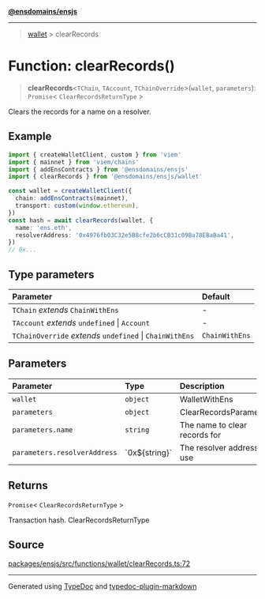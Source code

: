 [**@ensdomains/ensjs**](../README.md)

---

> [wallet](README.md) > clearRecords

# Function: clearRecords()

> **clearRecords**\<`TChain`, `TAccount`, `TChainOverride`\>(`wallet`, `parameters`): `Promise`\< `ClearRecordsReturnType` \>

Clears the records for a name on a resolver.

## Example

```ts
import { createWalletClient, custom } from 'viem'
import { mainnet } from 'viem/chains'
import { addEnsContracts } from '@ensdomains/ensjs'
import { clearRecords } from '@ensdomains/ensjs/wallet'

const wallet = createWalletClient({
  chain: addEnsContracts(mainnet),
  transport: custom(window.ethereum),
})
const hash = await clearRecords(wallet, {
  name: 'ens.eth',
  resolverAddress: '0x4976fb03C32e5B8cfe2b6cCB31c09Ba78EBaBa41',
})
// 0x...
```

## Type parameters

| Parameter                                                | Default        |
| :------------------------------------------------------- | :------------- |
| `TChain` _extends_ `ChainWithEns`                        | -              |
| `TAccount` _extends_ `undefined` \| `Account`            | -              |
| `TChainOverride` _extends_ `undefined` \| `ChainWithEns` | `ChainWithEns` |

## Parameters

| Parameter                    | Type             | Description                   |
| :--------------------------- | :--------------- | :---------------------------- |
| `wallet`                     | `object`         | WalletWithEns                 |
| `parameters`                 | `object`         | ClearRecordsParameters        |
| `parameters.name`            | `string`         | The name to clear records for |
| `parameters.resolverAddress` | \`0x$\{string}\` | The resolver address to use   |

## Returns

`Promise`\< `ClearRecordsReturnType` \>

Transaction hash. ClearRecordsReturnType

## Source

[packages/ensjs/src/functions/wallet/clearRecords.ts:72](https://github.com/ensdomains/ensjs-v3/blob/1b90b888/packages/ensjs/src/functions/wallet/clearRecords.ts#L72)

---

Generated using [TypeDoc](https://typedoc.org/) and [typedoc-plugin-markdown](https://www.npmjs.com/package/typedoc-plugin-markdown)
